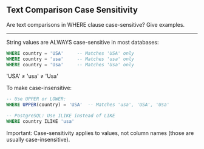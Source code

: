## Text Comparison Case Sensitivity

Are text comparisons in WHERE clause case-sensitive? Give examples.

---

String values are ALWAYS case-sensitive in most databases:

```sql
WHERE country = 'USA'     -- Matches 'USA' only
WHERE country = 'usa'     -- Matches 'usa' only
WHERE country = 'Usa'     -- Matches 'Usa' only
```

'USA' ≠ 'usa' ≠ 'Usa'

To make case-insensitive:
```sql
-- Use UPPER or LOWER:
WHERE UPPER(country) = 'USA'  -- Matches 'usa', 'USA', 'Usa'

-- PostgreSQL: Use ILIKE instead of LIKE
WHERE country ILIKE 'usa'
```

Important: Case-sensitivity applies to values, not column names (those are usually case-insensitive).

